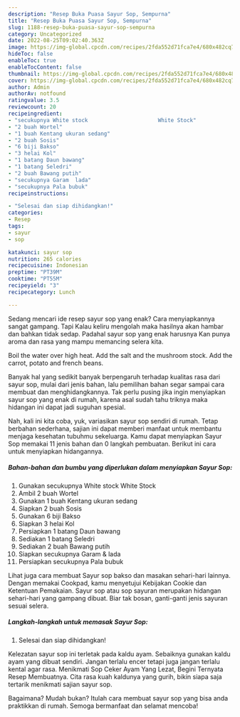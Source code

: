 ```yaml
---
description: "Resep Buka Puasa Sayur Sop, Sempurna"
title: "Resep Buka Puasa Sayur Sop, Sempurna"
slug: 1188-resep-buka-puasa-sayur-sop-sempurna
category: Uncategorized
date: 2022-08-25T09:02:40.363Z
image: https://img-global.cpcdn.com/recipes/2fda552d71fca7e4/680x482cq70/sayur-sop-foto-resep-utama.jpg
hideToc: false
enableToc: true
enableTocContent: false
thumbnail: https://img-global.cpcdn.com/recipes/2fda552d71fca7e4/680x482cq70/sayur-sop-foto-resep-utama.jpg
cover: https://img-global.cpcdn.com/recipes/2fda552d71fca7e4/680x482cq70/sayur-sop-foto-resep-utama.jpg
author: Admin
authorAv: notfound
ratingvalue: 3.5
reviewcount: 20
recipeingredient:
- "secukupnya White stock                      White Stock"
- "2 buah Wortel"
- "1 buah Kentang ukuran sedang"
- "2 buah Sosis"
- "6 biji Bakso"
- "3 helai Kol"
- "1 batang Daun bawang"
- "1 batang Seledri"
- "2 buah Bawang putih"
- "secukupnya Garam  lada"
- "secukupnya Pala bubuk"
recipeinstructions:

- "Selesai dan siap dihidangkan!"
categories:
- Resep
tags:
- sayur
- sop

katakunci: sayur sop 
nutrition: 265 calories
recipecuisine: Indonesian
preptime: "PT39M"
cooktime: "PT55M"
recipeyield: "3"
recipecategory: Lunch

---
```



Sedang mencari ide resep sayur sop yang enak? Cara menyiapkannya sangat gampang. Tapi Kalau keliru mengolah maka hasilnya akan hambar dan bahkan tidak sedap. Padahal sayur sop yang enak harusnya Kan punya aroma dan rasa yang mampu memancing selera kita.


Boil the water over high heat. Add the salt and the mushroom stock. Add the carrot, potato and french beans.

Banyak hal yang sedikit banyak berpengaruh terhadap kualitas rasa dari sayur sop, mulai dari jenis bahan, lalu pemilihan bahan segar sampai cara membuat dan menghidangkannya. Tak perlu pusing jika ingin menyiapkan sayur sop yang enak di rumah, karena asal sudah tahu triknya maka hidangan ini dapat jadi suguhan spesial.


Nah, kali ini kita coba, yuk, variasikan sayur sop sendiri di rumah. Tetap berbahan sederhana, sajian ini dapat memberi manfaat untuk membantu menjaga kesehatan tubuhmu sekeluarga. Kamu dapat menyiapkan Sayur Sop memakai 11 jenis bahan dan 0 langkah pembuatan. Berikut ini cara untuk menyiapkan hidangannya.

<!--inarticleads1-->

##### Bahan-bahan dan bumbu yang diperlukan dalam menyiapkan Sayur Sop:

1. Gunakan secukupnya White stock                      White Stock
1. Ambil 2 buah Wortel
1. Gunakan 1 buah Kentang ukuran sedang
1. Siapkan 2 buah Sosis
1. Gunakan 6 biji Bakso
1. Siapkan 3 helai Kol
1. Persiapkan 1 batang Daun bawang
1. Sediakan 1 batang Seledri
1. Sediakan 2 buah Bawang putih
1. Siapkan secukupnya Garam &amp; lada
1. Persiapkan secukupnya Pala bubuk


Lihat juga cara membuat Sayur sop bakso dan masakan sehari-hari lainnya. Dengan memakai Cookpad, kamu menyetujui Kebijakan Cookie dan Ketentuan Pemakaian. Sayur sop atau sop sayuran merupakan hidangan sehari-hari yang gampang dibuat. Biar tak bosan, ganti-ganti jenis sayuran sesuai selera. 

<!--inarticleads2-->

##### Langkah-langkah untuk memasak Sayur Sop:


1. Selesai dan siap dihidangkan!

Kelezatan sayur sop ini terletak pada kaldu ayam. Sebaiknya gunakan kaldu ayam yang dibuat sendiri. Jangan terlalu encer tetapi juga jangan terlalu kental agar rasa. Menikmati Sop Ceker Ayam Yang Lezat, Begini Ternyata Resep Membuatnya. Cita rasa kuah kaldunya yang gurih, bikin siapa saja tertarik menikmati sajian sayur sop. 

Bagaimana? Mudah bukan? Itulah cara membuat sayur sop yang bisa anda praktikkan di rumah. Semoga bermanfaat dan selamat mencoba!
